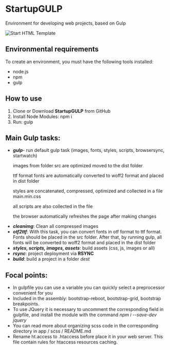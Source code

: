 <h1>StartupGULP</h1>
<p>Environment for developing web projects, based on Gulp</p>

<p>
	<img src="https://raw.githubusercontent.com/agragregra/oh5/master/app/images/src/preview.jpg" alt="Start HTML Template" style="max-width: 100%;">
</p>

<h2>Environmental requirements</h2>
<p>To create an environment, you must have the following tools installed:</p>
<ul>
	<li>node.js</li>
	<li>npm</li>
	<li>gulp</li>
</ul>

<h2>How to use</h2>
<ol>
	<li>Clone or Download <strong>StartupGULP</strong> from GitHub</li>
	<li>Install Node Modules: npm i</li>
	<li>Run: gulp</li>
</ol>


<h2>Main Gulp tasks:</h2>

<ul>
	<li><p><strong><em>gulp</em></strong>- run default gulp task (images, fonts, styles, scripts, browsersync, startwatch)</p>
		<p>images from folder src are optimized moved to the dist folder</p>
		<p>ttf format fonts are automatically converted to woff2 format and placed in dist folder</p>
		<p>styles are concatenated, compressed, optimized and collected in a file main.min.css</p>
		<p>all scripts are also collected in the file</p>
		<p>the browser automatically refreshes the page after making changes</p>
	</li>
</ul>

<ul>
	<li><strong><em>cleanimg</em></strong>: Clean all compressed images</li>
	<li><strong><em>otf2ttf</em></strong>: With this task, you can convert fonts in otf format to ttf format. Fonts should be placed in the src folder. After that, by running gulp, all fonts will be converted to woff2 format and placed in the dist folder</li>
	<li><strong><em>styles, scripts, images, assets</em></strong>: build assets (css, js, images or all)</li>
	<li><strong><em>rsync</em></strong>: project deployment via <strong>RSYNC</strong></li>
	<li><strong><em>build</em></strong>: build a project in a folder <i>dest</i></li>
</ul>

<h2>Focal points:</h2>

<ul>
	<li>In gulpfile you can use a variable you can quickly select a preprocessor convenient for you</li>
	<li>Included in the assembly: bootstrap-reboot, bootstrap-grid, bootstrap breakpoints.</li>
	<li>To use JQuery it is necessary to uncomment the corresponding field in gulpfile, and install the module with the command <i>npm i --save-dev jquery</i></li>
	<li>You can read more about organizing scss code in the corresponding directory in app / scss / README.md</li>
	<li>Rename ht.access to .htaccess before place it in your web server. This file contain rules for htaccess resources caching.</li>
</ul>


